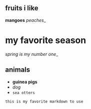 fruits i like
--------------

**mangoes**
_peaches__

my favorite season
==================

_spring is my number one__

## animals ##

* **guinea pigs**
* _dog_
* `sea otters`

`this is my favorite markdown to use`